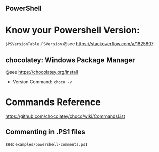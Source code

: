 ## PowerShell 

# Know your Powershell Version:
`$PSVersionTable.PSVersion`
@see https://stackoverflow.com/a/1825807

## chocolatey: Windows Package Manager
@see https://chocolatey.org/install
- Version Command: `choco -v`

# Commands Reference
https://github.com/chocolatey/choco/wiki/CommandsList

## Commenting in .PS1 files
see: `examples/powershell-comments.ps1`